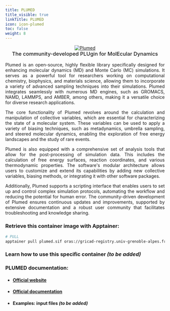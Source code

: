 ```yaml
---
title: PLUMED
title_visible: true
linkTitle: PLUMED
icon: icon-plumed
toc: false
weight: 8
---
```


<div style="text-align: center;">
    <a href="https://www.plumed.org/" target="_blank">
        <img alt="Plumed" src="/images/plumed.png" class="codes-pages-top-logo logo-plumed">
    </a>
</div>

<h3 style="margin-top: 0; font-weight: 500;" align="center">The community-developed PLUgin for MolEcular Dynamics</h2>

<div align="justify">

Plumed is an open-source, highly flexible library specifically designed for enhancing molecular dynamics (MD) and Monte Carlo (MC) simulations. It serves as a powerful tool for researchers working on computational chemistry, biophysics, and materials science, allowing them to incorporate a variety of advanced sampling techniques into their simulations. Plumed integrates seamlessly with numerous MD engines, such as GROMACS, NAMD, LAMMPS, and AMBER, among others, making it a versatile choice for diverse research applications.

The core functionality of Plumed revolves around the calculation and manipulation of collective variables, which are essential for characterizing the state of a molecular system. These variables can be used to apply a variety of biasing techniques, such as metadynamics, umbrella sampling, and steered molecular dynamics, enabling the exploration of free energy landscapes and the study of rare events.

Plumed is also equipped with a comprehensive set of analysis tools that allow for the post-processing of simulation data. This includes the calculation of free energy surfaces, reaction coordinates, and various thermodynamic properties. The software's modular architecture allows users to customize and extend its capabilities by adding new collective variables, biasing methods, or integrating it with other software packages.

Additionally, Plumed supports a scripting interface that enables users to set up and control complex simulation protocols, automating the workflow and reducing the potential for human error. The community-driven development of Plumed ensures continuous updates and improvements, supported by extensive documentation and a robust user community that facilitates troubleshooting and knowledge sharing.

</div>

### Retrieve this container image with Apptainer:

```bash
# PULL
apptainer pull plumed.sif oras://gricad-registry.univ-grenoble-alpes.fr/diamond/apptainer/apptainer-singularity-projects/plumed.sif:latest
```

### Learn how to use this specific container _(to be added)_

### PLUMED documentation:

- #### <a href="https://www.plumed.org/" target="_blank">Official website</a>

- #### <a href="https://www.plumed.org/doc" target="_blank">Official documentation</a>

- #### Examples: input files _(to be added)_
